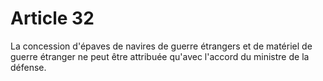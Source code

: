 # Article 32

La concession d'épaves de navires de guerre étrangers et de matériel de guerre étranger ne peut être attribuée qu'avec l'accord du ministre de la défense.
